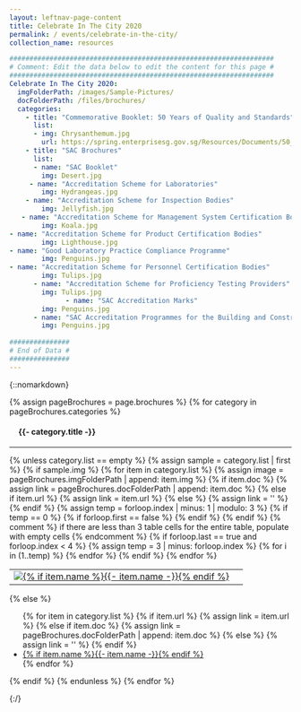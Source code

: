 ```yaml
---
layout: leftnav-page-content
title: Celebrate In The City 2020
permalink: / events/celebrate-in-the-city/ 
collection_name: resources

##################################################################
# Comment: Edit the data below to edit the content for this page #
##################################################################
Celebrate In The City 2020:
  imgFolderPath: /images/Sample-Pictures/
  docFolderPath: /files/brochures/
  categories:
    - title: "Commemorative Booklet: 50 Years of Quality and Standards"
      list:    
      - img: Chrysanthemum.jpg
        url: https://spring.enterprisesg.gov.sg/Resources/Documents/50_years_of_quality_and_standards/web/html5/index.html
    - title: "SAC Brochures"
      list:    
      - name: "SAC Booklet"
        img: Desert.jpg
     - name: "Accreditation Scheme for Laboratories"
        img: Hydrangeas.jpg
    - name: "Accreditation Scheme for Inspection Bodies"
        img: Jellyfish.jpg
   - name: "Accreditation Scheme for Management System Certification Bodies"
        img: Koala.jpg
- name: "Accreditation Scheme for Product Certification Bodies"
        img: Lighthouse.jpg
- name: "Good Laboratory Practice Compliance Programme"
        img: Penguins.jpg
- name: "Accreditation Scheme for Personnel Certification Bodies"
        img: Tulips.jpg
      - name: "Accreditation Scheme for Proficiency Testing Providers"
        img: Tulips.jpg
              - name: "SAC Accreditation Marks"
        img: Penguins.jpg
      - name: "SAC Accreditation Programmes for the Building and Construction Industry"
        img: Penguins.jpg
        
###############
# End of Data #
###############
---
```


<!-- the code below is used to create HTML tables and populate with the brochures data listed above -->
{::nomarkdown}

{% assign pageBrochures = page.brochures %}
{% for category in pageBrochures.categories %}
  <h4 style="padding-left:1rem;">{{- category.title -}}</h4>
  <hr/>
  {% unless category.list == empty  %}
    {% assign sample = category.list | first %}
    {% if sample.img %}
      <table class="brochures-table">
        {% for item in category.list %}
          {% assign image = pageBrochures.imgFolderPath | append: item.img %}
          {% if item.doc %}
              {% assign link = pageBrochures.docFolderPath | append: item.doc %}
            {% else if item.url %}
              {% assign link = item.url %}
            {% else %}
              {% assign link = '' %}
          {% endif %}
          {% assign temp = forloop.index | minus: 1 | modulo: 3 %}
          {% if temp == 0 %}
            {% if forloop.first == false %}
              </tr>
            {% endif %}
            <tr>
          {% endif %}
          <td><a href="{{- link -}}" target="_blank"><img src="{{- image -}}" />{% if item.name %}{{- item.name -}}{% endif %}</a></td>
          {% comment %} if there are less than 3 table cells for the entire table, populate with empty cells {% endcomment %}
          {% if forloop.last == true and forloop.index < 4 %}
            {% assign temp = 3 | minus: forloop.index %}  
            {% for i in (1..temp) %}
               <td></td>                                 
            {% endfor %}                                      
            </tr>
          {% endif %}
        {% endfor %}
      </table>
    {% else %}
      <ul>
        {% for item in category.list %}
          {% if item.url %}
              {% assign link = item.url %}
            {% else if item.doc %}
              {% assign link = pageBrochures.docFolderPath | append: item.doc %}
            {% else %}
              {% assign link = '' %}
          {% endif %}
          <li><a href="{{- link -}}" target="_blank">{% if item.name %}{{- item.name -}}{% endif %}</a></li>
        {% endfor %}
      </ul>
    {% endif %}
  {% endunless %}
{% endfor %}

{:/}
